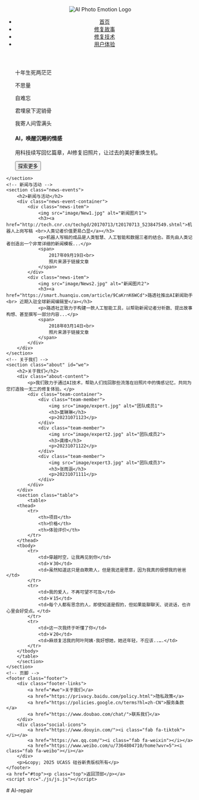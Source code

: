 <!DOCTYPE html>
<html lang="en">

<head>
    <meta charset="UTF-8">
    <meta name="viewport" content="width=device-width, initial-scale=1.0">
    <title>AI相馆：重拾情感记忆</title>
    <link rel="stylesheet" href="./css/main.css">
	<link rel="shortcut icon" href="./image/logo.png">
    <link rel="stylesheet" href="https://cdnjs.cloudflare.com/ajax/libs/font-awesome/6.4.2/css/all.min.css">
	<script src="https://kit.fontawesome.com/4b73db5f08.js" crossorigin="anonymous"></script>
</head>

<body>
<header>
		<div class="top"></div>
		<span class="js-cursor-container"></span>
		<!-- 导航栏 -->
		<nav class="navbar">
			<div class="logo">
				<img src="image/logo.png" alt="AI Photo Emotion Logo">
			</div>
			<ul class="nav-links">
				<li><a href="#">首页</a></li>
				<li><a href="story.html" target="_blank">修复故事</a></li>
				<li><a href="tech.html" target="_blank">修复技术</a></li>
				<li><a href="user.html" target="_blank">用户体验</a></li>
			</ul>
			<div class="nav-icons">
				<i class="fas fa-search" id="search-icon"></i>
				<i class="fas fa-user" id="user-icon"></i>
			</div>
		</nav>
	</header>
	<section class="hero">
		<section class="list-containter">
			<section class="poem">
				<ul>
					<div class="content hidden">
						<p>十年生死两茫茫</p >
					</div>
				</ul>
				<ul>
					<div class="content hidden">
						<p>不思量</p >
					</div>
				</ul>
				<ul>
					<div class="content hidden">
						<p>自难忘</p >
					</div>
				</ul>
				<ul>
					<div class="content hidden">
						<p>君埋泉下泥销骨</p >
					</div>
				</ul>
				<ul>
					<div class="content hidden">
						<p>我寄人间雪满头</p >
					</div>
				</ul>	
			</section>
			<section class="act">
				<ul>
					<div class="hero-content">
						<div id="fadeElement" class="fade">
							<h1>AI，唤醒沉睡的情感</h1>
							<p>用科技续写回忆篇章，AI修复旧照片，让过去的美好重焕生机。</p>
						</div>
						<button class="button" id="toggleButton">探索更多</button>
					</div>
				</ul>
		</section> 	
		</section>
			
    </section>
    <!-- 新闻与活动 -->
    <section class="news-events">
        <h2>新闻与活动</h2>
        <div class="news-event-container">
            <div class="news-item">
                <img src="image/New1.jpg" alt="新闻图片1">
                <h3><a href="http://tech.cnr.cn/techgd/20170713/t20170713_523847549.shtml">机器人上岗写稿 <br>人类记者价值更易凸显</a></h3>
                <p>机器人写稿的成品是人类智慧、人工智能和数据三者的结合。首先由人类记者创造出一个非常详细的新闻模板...</p>
                <span>
					2017年09月19日<br>
					照片来源于链接文章
				</span>
            </div>
            <div class="news-item">
                <img src="image/News2.jpg" alt="新闻图片2">
                <h3><a href="https://smart.huanqiu.com/article/9CaKrnK6WCd">路透社推出AI新闻助手<br> 近期入驻全球新闻编辑室</a></h3>
                <p>路透社正致力于构建一款人工智能工具，以帮助新闻记者分析数、提出故事构想、甚至撰写一部分内容...</p>
                <span>
					2018年03月14日<br>
					照片来源于链接文章
				</span>
            </div>
        </div>
    </section>
	<!-- 关于我们 -->
    <section class="about" id="we">
        <h2>关于我们</h2>
        <div class="about-content">
            <p>我们致力于通过AI技术，帮助人们找回那些流落在旧照片中的情感记忆，共同为您打造独一无二的修复体验。</p>
            <div class="team-container">
                <div class="team-member">
                    <img src="image/expert.jpg" alt="团队成员1">
                    <h3>莫琳琳</h3>
                    <p>20231071123</p>
                </div>
                <div class="team-member">
                    <img src="image/expert2.jpg" alt="团队成员2">
                    <h3>龚维</h3>
                    <p>20231071122</p>
                </div>
                <div class="team-member">
                    <img src="image/expert3.jpg" alt="团队成员3">
                    <h3>张雨涵</h3>
                    <p>20231071111</p>
                </div>
            </div>
        </div>
		<section class="table">
			<table>
        <thead>
            <tr>
                <th>项目</th>
                <th>价格</th>
                <th>体验评价</th>
            </tr>
        </thead>
        <tbody>
            <tr>
                <td>穿越时空，让我再见到你</td>
                <td>￥30</td>
                <td>虽然知道这只是自欺欺人，但是我还是愿意，因为我真的很想我的爸爸</td>
            </tr>
            <tr>
                <td>我的爱人，不再可望不可及</td>
                <td>￥15</td>
                <td>每个人都有思念的人，即使知道是假的，但如果能聊聊天、说说话，也许心里会好受点。</td>
 			</tr>
            <tr>
                <td>这一次我终于听懂了你</td>
                <td>￥20</td>
                <td>麻烦复活我的阿叶阿姨·我好想她，她还年轻，不应该..….</td>
            </tr>
        </tbody>
    	</table>    
		</section>
	</section>
    <!-- 页脚 -->
    <footer class="footer">
        <div class="footer-links">
            <a href="#we">关于我们</a>
            <a href="https://privacy.baidu.com/policy.html">隐私政策</a>
            <a href="https://policies.google.cn/terms?hl=zh-CN">服务条款</a>
            <a href="https://www.doubao.com/chat/">联系我们</a>
        </div>
        <div class="social-icons">
            <a href="https://www.douyin.com/"><i class="fab fa-tiktok"></i></a>
            <a href="https://wx.qq.com/"><i class="fab fa-weixin"></i></a>
            <a href="https://www.weibo.com/u/7364804710/home?wvr=5"><i class="fab fa-weibo"></i></a>
        </div>
        <p>&copy; 2025 UCASS 硅谷新贵版权所有</p>
    </footer>
	<a href="#top"><p class="top">返回顶部</p></a>
    <script src="./js/js.js"></script>
</body>

</html># AI-repair
